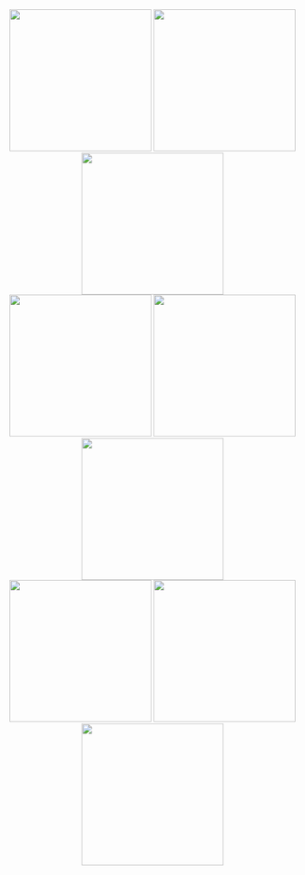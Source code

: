 <div align="center">
    <img width="250" src="https://github.com/chjsoliveira/myCollections/blob/main/ScreenShot/Login.PNG">
    <img width="250" src="https://github.com/chjsoliveira/myCollections/blob/main/ScreenShot/EsqueciSenha.PNG">
    <img width="250" src="https://github.com/chjsoliveira/myCollections/blob/main/ScreenShot/Categoria.PNG">
</div>
<div align="center">
    <img width="250" src="https://github.com/chjsoliveira/myCollections/blob/main/ScreenShot/Detalhe.PNG">
    <img width="250" src="https://github.com/chjsoliveira/myCollections/blob/main/ScreenShot/Nome%20Cole%C3%A7%C3%A3o.PNG">
    <img width="250" src="https://github.com/chjsoliveira/myCollections/blob/main/ScreenShot/Perfil.PNG">
</div>
<div align="center">
    <img width="250" src="https://github.com/chjsoliveira/myCollections/blob/main/ScreenShot/Cole%C3%A7%C3%B5es.PNG">
    <img width="250" src="https://github.com/chjsoliveira/myCollections/blob/main/ScreenShot/Menu%20Lateral.PNG">
    <img width="250" src="https://github.com/chjsoliveira/myCollections/blob/main/ScreenShot/Cadastro.PNG">
</div>
